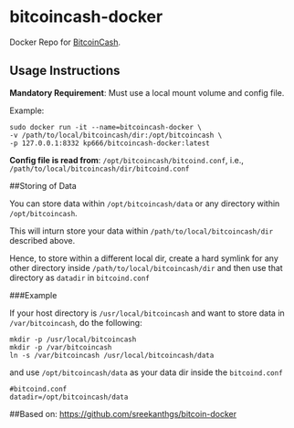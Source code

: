 # bitcoincash-docker
Docker Repo for [BitcoinCash](https://www.bitcoincash.org/).

## Usage Instructions

**Mandatory Requirement**: Must use a local mount volume and config file.

Example:

```
sudo docker run -it --name=bitcoincash-docker \   
-v /path/to/local/bitcoincash/dir:/opt/bitcoincash \   
-p 127.0.0.1:8332 kp666/bitcoincash-docker:latest
```

**Config file is read from**: `/opt/bitcoincash/bitcoind.conf`, i.e., `/path/to/local/bitcoincash/dir/bitcoind.conf`

##Storing of Data

You can store data within `/opt/bitcoincash/data` or any directory within `/opt/bitcoincash`.

This will inturn store your data within `/path/to/local/bitcoincash/dir` described above. 

Hence, to store within a different local dir, create a hard symlink for any other directory inside `/path/to/local/bitcoincash/dir` and then use that directory as `datadir` in `bitcoind.conf`

###Example

If your host directory is `/usr/local/bitcoincash` and want to store data in `/var/bitcoincash`, do the following:

```
mkdir -p /usr/local/bitcoincash
mkdir -p /var/bitcoincash
ln -s /var/bitcoincash /usr/local/bitcoincash/data
```

and use `/opt/bitcoincash/data` as your data dir inside the `bitcoind.conf`

```
#bitcoind.conf
datadir=/opt/bitcoincash/data
```

##Based on:
https://github.com/sreekanthgs/bitcoin-docker
